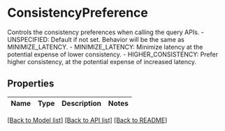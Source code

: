 # ConsistencyPreference

Controls the consistency preferences when calling the query APIs.   - UNSPECIFIED: Default if not set. Behavior will be the same as MINIMIZE_LATENCY.  - MINIMIZE_LATENCY: Minimize latency at the potential expense of lower consistency.  - HIGHER_CONSISTENCY: Prefer higher consistency, at the potential expense of increased latency.

## Properties
Name | Type | Description | Notes
------------ | ------------- | ------------- | -------------

[[Back to Model list]](../README.md#documentation-for-models) [[Back to API list]](../README.md#documentation-for-api-endpoints) [[Back to README]](../README.md)


